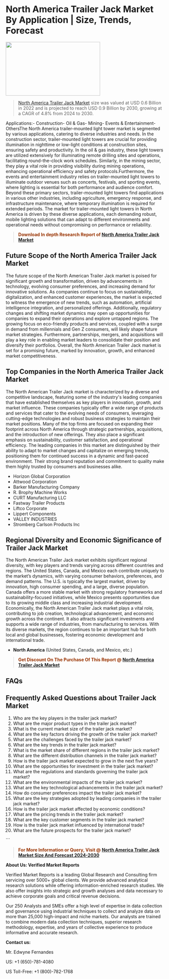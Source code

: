<p><h1>North America Trailer Jack Market By Application | Size, Trends, Forecast</h1><p><img class="aligncenter size-medium wp-image-105565" src="https://ffe5etoiles.com/wp-content/uploads/2025/01/MST7-300x171.png" alt="" width="300" height="171" /></p><blockquote><p><a href="https://www.verifiedmarketreports.com/download-sample/?rid=252560&utm_source=Github-NA&utm_medium=357" target="_blank">North America Trailer Jack Market</a> size was valued at USD 0.6 Billion in 2022 and is projected to reach USD 0.9 Billion by 2030, growing at a CAGR of 4.8% from 2024 to 2030.</p></blockquote>Applications:- Construction- Oil & Gas- Mining- Events & Entertainment- OthersThe North America trailer-mounted light tower market is segmented by various applications, catering to diverse industries and needs. In the construction sector, trailer-mounted light towers are crucial for providing illumination in nighttime or low-light conditions at construction sites, ensuring safety and productivity. In the oil & gas industry, these light towers are utilized extensively for illuminating remote drilling sites and operations, facilitating round-the-clock work schedules. Similarly, in the mining sector, they play a vital role in providing visibility during mining operations, enhancing operational efficiency and safety protocols.Furthermore, the events and entertainment industry relies on trailer-mounted light towers to illuminate outdoor venues such as concerts, festivals, and sporting events, where lighting is essential for both performance and audience comfort. Beyond these primary sectors, trailer-mounted light towers find applications in various other industries, including agriculture, emergency response, and infrastructure maintenance, where temporary illumination is required for extended periods. The market for trailer-mounted light towers in North America is driven by these diverse applications, each demanding robust, mobile lighting solutions that can adapt to different environments and operational needs without compromising on performance or reliability.</p><blockquote><p><span style="color: #993300;"><strong>Download In depth Research Report of <a href="https://www.verifiedmarketreports.com/download-sample/?rid=252560&utm_source=Github-NA&utm_medium=357">North America Trailer Jack Market</a></strong></span></p></blockquote><h2>Future Scope of the North America Trailer Jack Market</h2><p>The future scope of the North American Trailer Jack market is poised for significant growth and transformation, driven by advancements in technology, evolving consumer preferences, and increasing demand for innovative solutions. As companies continue to focus on sustainability, digitalization, and enhanced customer experiences, the market is expected to witness the emergence of new trends, such as automation, artificial intelligence integration, and personalized offerings. Additionally, regulatory changes and shifting market dynamics may open up opportunities for companies to expand their operations and explore untapped regions. The growing focus on eco-friendly products and services, coupled with a surge in demand from millennials and Gen Z consumers, will likely shape future market strategies. Furthermore, partnerships, mergers, and acquisitions will play a key role in enabling market leaders to consolidate their position and diversify their portfolios. Overall, the North American Trailer Jack market is set for a promising future, marked by innovation, growth, and enhanced market competitiveness.</p><h2>Top Companies in the North America Trailer Jack Market</h2><p>The North American Trailer Jack market is characterized by a diverse and competitive landscape, featuring some of the industry's leading companies that have established themselves as key players in innovation, growth, and market influence. These companies typically offer a wide range of products and services that cater to the evolving needs of consumers, leveraging cutting-edge technologies and robust business strategies to maintain their market positions. Many of the top firms are focused on expanding their footprint across North America through strategic partnerships, acquisitions, and the introduction of new offerings. They also place a significant emphasis on sustainability, customer satisfaction, and operational efficiency. The leading companies in this market are distinguished by their ability to adapt to market changes and capitalize on emerging trends, positioning them for continued success in a dynamic and fast-paced environment. Their strong brand reputation and commitment to quality make them highly trusted by consumers and businesses alike.</p><p><ul><li>Horizon Global Corporation </li><li> Attwood Corporation </li><li> Barker Manufacturing Company </li><li> R. Brophy Machine Works </li><li> CURT Manufacturing LLC </li><li> Fastway Trailer Products </li><li> Liftco Corporate </li><li> Lippert Components </li><li> VALLEY INDUSTRIES </li><li> Stromberg Carlson Products Inc</li></ul></p><h2>Regional Diversity and Economic Significance of Trailer Jack Market</h2><p>The North American Trailer Jack market exhibits significant regional diversity, with key players and trends varying across different countries and regions. The United States, Canada, and Mexico each contribute uniquely to the market’s dynamics, with varying consumer behaviors, preferences, and demand patterns. The U.S. is typically the largest market, driven by innovation, high consumer spending, and a large, diverse population. Canada offers a more stable market with strong regulatory frameworks and sustainability-focused initiatives, while Mexico presents opportunities due to its growing middle class and increasing industrial development. Economically, the North American Trailer Jack market plays a vital role, contributing to job creation, technological advancement, and economic growth across the continent. It also attracts significant investments and supports a wide range of industries, from manufacturing to services. With its diverse markets, the region continues to be an important hub for both local and global businesses, fostering economic development and international trade.</p><ul> <li><strong>North America</strong> (United States, Canada, and Mexico, etc.)</li></ul><blockquote><p><span style="color: #993300;"><strong>Get Discount On The Purchase Of This Report @ <a href="https://www.verifiedmarketreports.com/ask-for-discount/?rid=252560&utm_source=Github-NA&utm_medium=357">North America Trailer Jack Market</a></strong></span></p></blockquote><h2>FAQs</h2><p><h2>Frequently Asked Questions about Trailer Jack Market</h2><ol> <li>Who are the key players in the trailer jack market?</div><div></li> <li>What are the major product types in the trailer jack market?</div><div></li> <li>What is the current market size of the trailer jack market?</div><div></li> <li>What are the key factors driving the growth of the trailer jack market?</div><div></li> <li>What are the challenges faced by the trailer jack market?</div><div></li> <li>What are the key trends in the trailer jack market?</div><div></li> <li>What is the market share of different regions in the trailer jack market?</div><div></li> <li>What are the different distribution channels in the trailer jack market?</div><div></li> <li>How is the trailer jack market expected to grow in the next five years?</div><div></li> <li>What are the opportunities for investment in the trailer jack market?</div><div></li> <li>What are the regulations and standards governing the trailer jack market?</div><div></li> <li>What are the environmental impacts of the trailer jack market?</div><div></li> <li>What are the key technological advancements in the trailer jack market?</div><div></li> <li>How do consumer preferences impact the trailer jack market?</div><div></li> <li>What are the key strategies adopted by leading companies in the trailer jack market?</div><div></li> <li>How is the trailer jack market affected by economic conditions?</div><div></li> <li>What are the pricing trends in the trailer jack market?</div><div></li> <li>What are the key customer segments in the trailer jack market?</div><div></li> <li>How is the trailer jack market influenced by international trade?</div><div></li> <li>What are the future prospects for the trailer jack market?</div><div></li></ol></body></html>```</p><blockquote><p><span style="color: #993300;"><strong>For More Information or Query, Visit @ <a href="https://www.verifiedmarketreports.com/product/trailer-jack-market/">North America Trailer Jack Market Size And Forecast 2024-2030</a></strong></span></p></blockquote><p><strong>About Us: Verified Market Reports</strong></p><p>Verified Market Reports is a leading Global Research and Consulting firm servicing over 5000+ global clients. We provide advanced analytical research solutions while offering information-enriched research studies. We also offer insights into strategic and growth analyses and data necessary to achieve corporate goals and critical revenue decisions.</p><p>Our 250 Analysts and SMEs offer a high level of expertise in data collection and governance using industrial techniques to collect and analyze data on more than 25,000 high-impact and niche markets. Our analysts are trained to combine modern data collection techniques, superior research methodology, expertise, and years of collective experience to produce informative and accurate research.</p><p><strong>Contact us:</strong></p><p>Mr. Edwyne Fernandes</p><p>US: +1 (650)-781-4080</p><p>US Toll-Free: +1 (800)-782-1768</p>

